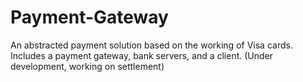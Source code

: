 # Payment-Gateway
An abstracted payment solution based on the working of Visa cards. Includes a payment gateway, bank servers, and a client. (Under development, working on settlement)
